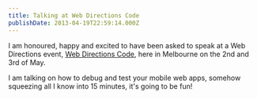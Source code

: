 ```yaml
---
title: Talking at Web Directions Code
publishDate: 2013-04-19T22:59:14.000Z
---
```



I am honoured, happy and excited to have been asked to speak at a Web Directions event, <a href="https://code13melb.webdirections.org/" target="_blank">Web Directions Code</a>, here in Melbourne on the 2nd and 3rd of May.

I am talking on how to debug and test your mobile web apps, somehow squeezing all I know into 15 minutes, it&#39;s going to be fun!
